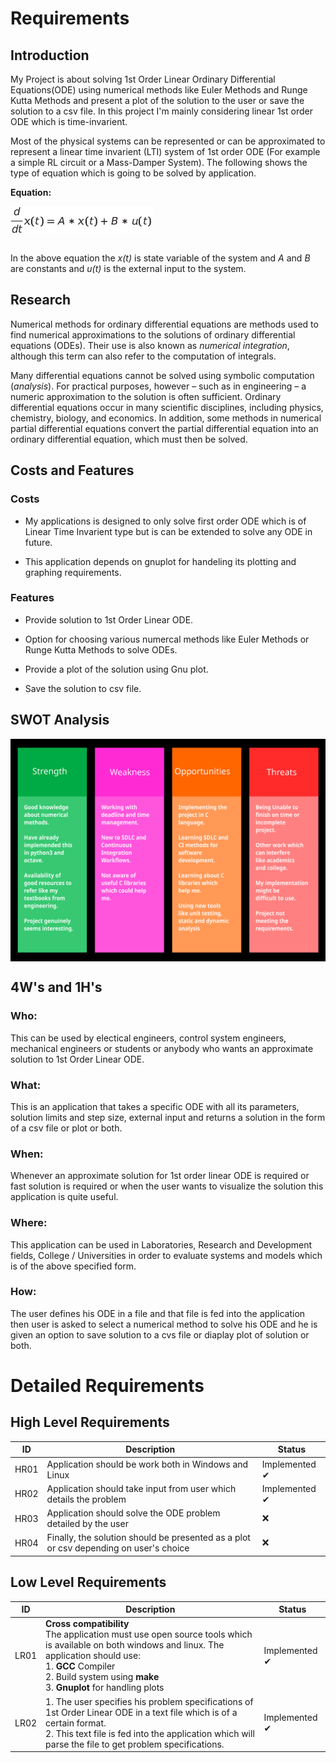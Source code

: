 # Requirements

## Introduction

My Project is about solving 1st Order Linear Ordinary Differential Equations(ODE) using numerical methods like Euler Methods and Runge Kutta Methods and present a plot of the solution to the user or save the solution to a csv file. In this project I'm mainly considering linear 1st order ODE which is  time-invarient.

Most of the physical systems can be represented or can be approximated to represent a linear time invarient (LTI) system of 1st order ODE (For example a simple RL circuit or a Mass-Damper System). The following shows the type of equation which is going to be solved by application.

**Equation:**

<img src="../6_ImagesAndVideos/FOLODE_Eqn.png" align="center" border="0" alt=" \frac{d}{dt} x(t) = A * x(t) + B * u(t)"/>

<br/>
<br/>

In the above equation the *x(t)* is state variable of the system and *A* and *B* are constants and *u(t)* is the external input to the system.



## Research

Numerical methods for ordinary differential equations are methods used to find numerical approximations to the solutions of ordinary differential equations (ODEs). Their use is also known as *numerical integration*, although this term can also refer to the computation of integrals.

Many differential equations cannot be solved using symbolic computation (*analysis*). For practical purposes, however – such as in engineering – a numeric approximation to the solution is often sufficient.
Ordinary differential equations occur in many scientific disciplines, including physics, chemistry, biology, and economics. In addition, some methods in numerical partial differential equations convert the partial differential equation into an ordinary differential equation, which must then be solved.

## Costs and Features

### Costs

* My applications is designed to only solve first order ODE which is of Linear Time Invarient type but is can be extended to solve any ODE in future.

* This application depends on gnuplot for handeling its plotting and graphing requirements.

### Features

* Provide solution to 1st Order Linear ODE.

* Option for choosing various numercal methods like Euler Methods or Runge Kutta Methods to solve ODEs.

* Provide a plot of the solution using Gnu plot.

* Save the solution to csv file.


## SWOT Analysis
    
<img src="../6_ImagesAndVideos/Swot.svg" align="center" width="700px"/>

## 4W's and 1H's

### Who:

This can be used by electical engineers, control system engineers, mechanical engineers or students or anybody who wants an approximate solution to 1st Order Linear ODE.

### What:

This is an application that takes a specific ODE with all its parameters, solution limits and step size, external input and returns a solution in the form of a csv file or plot or both. 

### When:

Whenever an approximate solution for 1st order linear ODE is required or fast solution is required or when the user wants to visualize the solution this application is quite useful.

### Where:

This application can be used in Laboratories, Research and Development fields, College / Universities in order to evaluate systems and models which is of the above specified form.

### How:

The user defines his ODE in a file and that file is fed into the application then user is asked to select a numerical method to solve his ODE and he is given an option to save solution to a cvs file or diaplay plot of solution or both.

# Detailed Requirements

## High Level Requirements

| ID | Description | Status |
|-|-|-|
| HR01 | Application should be work both in Windows and Linux | Implemented ✔ |
| HR02 | Application should take input from user which details the problem | Implemented ✔ |
| HR03 | Application should solve the ODE problem detailed by the user | ❌ |
| HR04 | Finally, the solution should be presented as a plot or csv depending on user's choice| ❌ |

## Low Level Requirements

| ID | Description | Status |
|-|-|-|
| LR01 | **Cross compatibility** <br/> The application must use open source tools which is  available on both windows and linux. The application should use: <br/> 1. **GCC** Compiler<br/>2. Build system using **make**<br/>3. **Gnuplot** for handling plots  | Implemented ✔ |
| LR02 | 1. The user specifies his problem specifications of 1st Order Linear ODE in a text file which is of a certain format.<br/> 2. This text file is fed into the application which will parse the file to get problem specifications. | Implemented ✔ |

